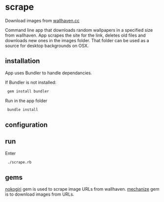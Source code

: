 # scrape
Download images from [wallhaven.cc](http://alpha.wallhaven.cc)

Command line app that downloads random wallpapers in a specified size from wallhaven. App scrapes the site for the link, deletes old files and downloads new ones in the images folder. That folder can be used as a source for desktop backgrounds on OSX.

## installation
App uses Bundler to handle dependancies.

If Bundler is not installed:
```bash
 gem install bundler
```

Run in the app folder
```bash
 bundle install
```

## configuration


## run
Enter
```bash
 ./scrape.rb
```

## gems
[nokogiri](https://github.com/skorks/escort) gem is used to scrape image URLs from wallhaven.
[mechanize](https://github.com/JEG2/highline) gem is to download images from URLs.
